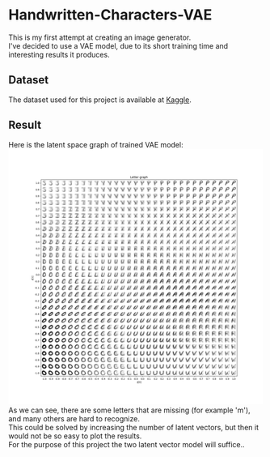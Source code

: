 # Handwritten-Characters-VAE
This is my first attempt at creating an image generator.  
I've decided to use a VAE model, due to its short training time and interesting results it produces. 

## Dataset

The dataset used for this project is available at [Kaggle](https://www.kaggle.com/datasets/sachinpatel21/az-handwritten-alphabets-in-csv-format).

## Result

Here is the latent space graph of trained VAE model:
![image](Characters_latent_space.png)
As we can see, there are some letters that are missing (for example 'm'), and many others are hard to recognize.  
This could be solved by increasing the number of latent vectors, but then it would not be so easy to plot the results.  
For the purpose of this project the two latent vector model will suffice.. 
